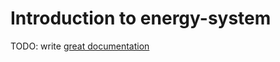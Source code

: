 # Introduction to energy-system

TODO: write [great documentation](http://jacobian.org/writing/what-to-write/)
